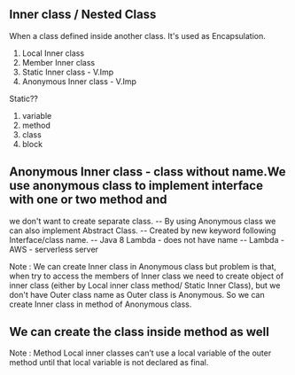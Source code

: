 ## Inner class / Nested Class
   When a class defined inside another class. It's used as Encapsulation.
   
1. Local Inner class
2. Member Inner class
3. Static Inner class - V.Imp
4. Anonymous Inner class - V.Imp


Static??
1. variable
2. method
3. class
4. block

## Anonymous Inner class - class without name.We use anonymous class to implement interface with one or two method and
   we don't want to create separate class.
-- By using Anonymous class we can also implement Abstract Class. 
   -- Created by new keyword following Interface/class name.
-- Java 8 Lambda - does not have name
-- Lambda - AWS - serverless server

Note : We can create Inner class in Anonymous class but problem is that, when try to access the members of Inner class
       we need to create object of inner class (either by Local inner class method/ Static Inner Class), but we don't have 
       Outer class name as Outer class is Anonymous. So we can create Inner class in method of Anonymous class.

## We can create the class inside method as well

Note : Method Local inner classes can’t use a local variable of the outer method until that local variable is not 
       declared as final. 